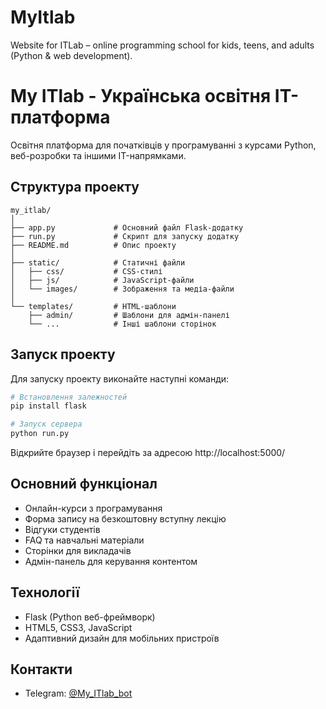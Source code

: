 # MyItlab
Website for ITLab – online programming school for kids, teens, and adults (Python &amp; web development).
# My ITlab - Українська освітня IT-платформа

Освітня платформа для початківців у програмуванні з курсами Python, веб-розробки та іншими IT-напрямками.

## Структура проекту

```
my_itlab/
│
├── app.py             # Основний файл Flask-додатку
├── run.py             # Скрипт для запуску додатку
├── README.md          # Опис проекту
│
├── static/            # Статичні файли
│   ├── css/           # CSS-стилі
│   ├── js/            # JavaScript-файли
│   └── images/        # Зображення та медіа-файли
│
└── templates/         # HTML-шаблони
    ├── admin/         # Шаблони для адмін-панелі
    └── ...            # Інші шаблони сторінок
```

## Запуск проекту

Для запуску проекту виконайте наступні команди:

```bash
# Встановлення залежностей
pip install flask

# Запуск сервера
python run.py
```

Відкрийте браузер і перейдіть за адресою http://localhost:5000/

## Основний функціонал

- Онлайн-курси з програмування
- Форма запису на безкоштовну вступну лекцію
- Відгуки студентів
- FAQ та навчальні матеріали
- Сторінки для викладачів
- Адмін-панель для керування контентом

## Технології

- Flask (Python веб-фреймворк)
- HTML5, CSS3, JavaScript
- Адаптивний дизайн для мобільних пристроїв

## Контакти

- Telegram: [@My_ITlab_bot](https://t.me/My_ITlab_bot) 

